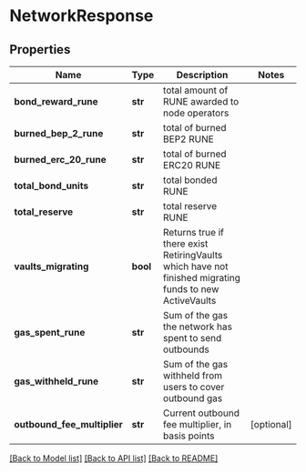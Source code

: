 # NetworkResponse

## Properties
Name | Type | Description | Notes
------------ | ------------- | ------------- | -------------
**bond_reward_rune** | **str** | total amount of RUNE awarded to node operators | 
**burned_bep_2_rune** | **str** | total of burned BEP2 RUNE | 
**burned_erc_20_rune** | **str** | total of burned ERC20 RUNE | 
**total_bond_units** | **str** | total bonded RUNE | 
**total_reserve** | **str** | total reserve RUNE | 
**vaults_migrating** | **bool** | Returns true if there exist RetiringVaults which have not finished migrating funds to new ActiveVaults | 
**gas_spent_rune** | **str** | Sum of the gas the network has spent to send outbounds | 
**gas_withheld_rune** | **str** | Sum of the gas withheld from users to cover outbound gas | 
**outbound_fee_multiplier** | **str** | Current outbound fee multiplier, in basis points | [optional] 

[[Back to Model list]](../README.md#documentation-for-models) [[Back to API list]](../README.md#documentation-for-api-endpoints) [[Back to README]](../README.md)

